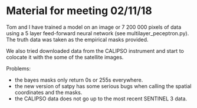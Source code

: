 # Material for meeting 02/11/18

Tom and I have trained a model on an image or 7 200 000 pixels of data using a 5 layer feed-forward neural network (see multilayer_peceptron.py). The truth data was taken as the empirical masks provided.

We also tried downloaded data from the CALIPSO instrument and start to colocate it with the some of the satellite images.

Problems:
* the bayes masks only return 0s or 255s everywhere.
* the new version of satpy has some serious bugs when calling the spatial coordinates and the masks.
* the CALIPSO data does not go up to the most recent SENTINEL 3 data.

